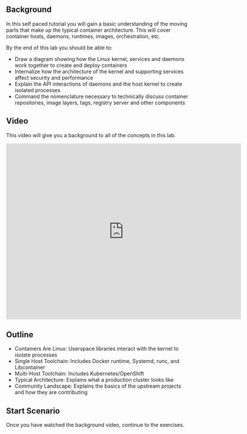 ## Background
In this self paced tutorial you will gain a basic understanding of the moving parts that make up the typical container architecture.  This will cover container hosts, daemons, runtimes, images, orchestration, etc.

By the end of this lab you should be able to:
- Draw a diagram showing how the Linux kernel, services and daemons work together to create and deploy containers
- Internalize how the architecture of the kernel and supporting services affect security and performance
- Explain the API interactions of daemons and the host kernel to create isolated processes
- Command the nomenclature necessary to technically discuss container repositories, image layers, tags, registry server and other components


## Video
This video will give you a background to all of the concepts in this lab.

<iframe width="640" height="480" src="https://www.youtube.com/embed/gcfjWF_H5SU" frameborder="0" allowfullscreen style="position: relative;"></iframe>

## Outline
- Containers Are Linux: Userspace libraries interact with the kernel to isolate processes
- Single Host Toolchain: Includes Docker runtime, Systemd, runc, and Libcontainer
- Multi-Host Toolchain: Includes Kubernetes/OpenShift
- Typical Architecture: Explains what a production cluster looks like
- Community Landscape: Explains the basics of the upstream projects and how they are contributing

## Start Scenario
Once you have watched the background video, continue to the exercises.
